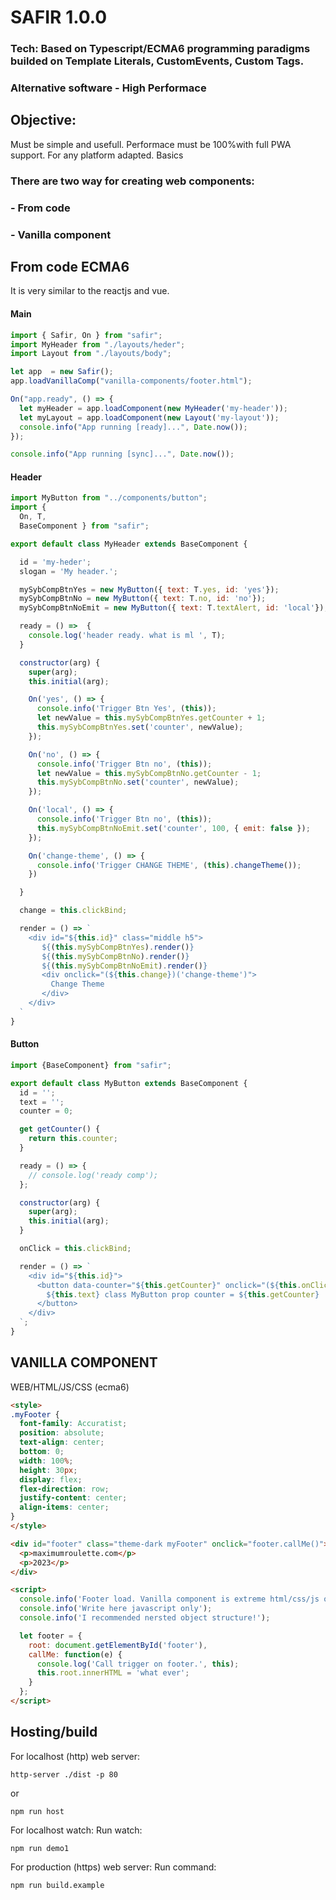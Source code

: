 # SAFIR 1.0.0

### Tech: Based on Typescript/ECMA6 programming paradigms builded on Template Literals, CustomEvents, Custom Tags.
### Alternative software - High Performace

## Objective:
Must be simple and usefull.
Performace must be 100%with full PWA support.
For any platform adapted.
Basics

### There are two way for creating web components:
### - From code
### - Vanilla component


## From code ECMA6
It is very similar to the reactjs and vue.

#### Main
```js
import { Safir, On } from "safir";
import MyHeader from "./layouts/heder";
import Layout from "./layouts/body";

let app  = new Safir();
app.loadVanillaComp("vanilla-components/footer.html");

On("app.ready", () => {
  let myHeader = app.loadComponent(new MyHeader('my-header'));
  let myLayout = app.loadComponent(new Layout('my-layout'));
  console.info("App running [ready]...", Date.now());
});

console.info("App running [sync]...", Date.now());
```


#### Header
```js
import MyButton from "../components/button";
import {
  On, T,
  BaseComponent } from "safir";

export default class MyHeader extends BaseComponent {

  id = 'my-heder';
  slogan = 'My header.';

  mySybCompBtnYes = new MyButton({ text: T.yes, id: 'yes'});
  mySybCompBtnNo = new MyButton({ text: T.no, id: 'no'});
  mySybCompBtnNoEmit = new MyButton({ text: T.textAlert, id: 'local'});

  ready = () =>  {
    console.log('header ready. what is ml ', T);
  }

  constructor(arg) {
    super(arg);
    this.initial(arg);

    On('yes', () => {
      console.info('Trigger Btn Yes', (this));
      let newValue = this.mySybCompBtnYes.getCounter + 1;
      this.mySybCompBtnYes.set('counter', newValue);
    });

    On('no', () => {
      console.info('Trigger Btn no', (this));
      let newValue = this.mySybCompBtnNo.getCounter - 1;
      this.mySybCompBtnNo.set('counter', newValue);
    });

    On('local', () => {
      console.info('Trigger Btn no', (this));
      this.mySybCompBtnNoEmit.set('counter', 100, { emit: false });
    });

    On('change-theme', () => {
      console.info('Trigger CHANGE THEME', (this).changeTheme());
    })

  }

  change = this.clickBind;

  render = () => `
    <div id="${this.id}" class="middle h5">
       ${(this.mySybCompBtnYes).render()}
       ${(this.mySybCompBtnNo).render()}
       ${(this.mySybCompBtnNoEmit).render()}
       <div onclick="(${this.change})('change-theme')">
         Change Theme
       </div>
    </div>
  `
}

```

#### Button
```js
import {BaseComponent} from "safir";

export default class MyButton extends BaseComponent {
  id = '';
  text = '';
  counter = 0;

  get getCounter() {
    return this.counter;
  }

  ready = () => {
    // console.log('ready comp');
  };

  constructor(arg) {
    super(arg);
    this.initial(arg);
  }

  onClick = this.clickBind;

  render = () => `
    <div id="${this.id}">
      <button data-counter="${this.getCounter}" onclick="(${this.onClick})('${this.id}')">
        ${this.text} class MyButton prop counter = ${this.getCounter}
      </button>
    </div>
  `;
}

```


## VANILLA COMPONENT
WEB/HTML/JS/CSS (ecma6)
```html
<style>
.myFooter {
  font-family: Accuratist;
  position: absolute;
  text-align: center;
  bottom: 0;
  width: 100%;
  height: 30px;
  display: flex;
  flex-direction: row;
  justify-content: center;
  align-items: center;
}
</style>

<div id="footer" class="theme-dark myFooter" onclick="footer.callMe()">
  <p>maximumroulette.com</p>
  <p>2023</p>
</div>

<script>
  console.info('Footer load. Vanilla component is extreme html/css/js orientend.');
  console.info('Write here javascript only');
  console.info('I recommended nersted object structure!');

  let footer = {
    root: document.getElementById('footer'),
    callMe: function(e) {
      console.log('Call trigger on footer.', this);
      this.root.innerHTML = 'what ever';
    }
  };
</script>
```


## Hosting/build

For localhost (http) web server:
```
http-server ./dist -p 80
```
or
```
npm run host
```

For localhost watch:
Run watch:
```
npm run demo1
```

For production (https) web server:
Run command:
```
npm run build.example
```
